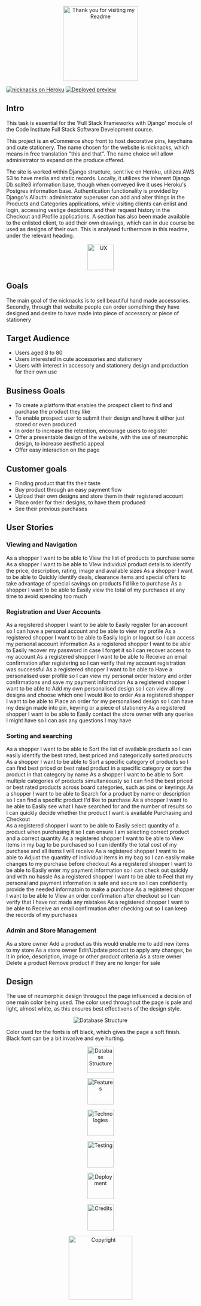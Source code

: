 <p align="center"><img src="https://res.cloudinary.com/dugnokxox/image/upload/v1604163817/ms4%20images/unicorn_ozbxlz.png" width="200" height="200" alt="Thank you for visiting my Readme"></p>

[![nicknacks on Heroku](https://img.shields.io/badge/Heroku-nicknacks-pink)](https://ms4nicknacks.herokuapp.com/)
[![Deployed preview](https://res.cloudinary.com/dugnokxox/image/upload/v1609882886/ms4%20images/nicknacks_eqitvq.png)](https://ms4nicknacks.herokuapp.com/)



## Intro


This task is essential for the 'Full Stack Frameworks with Django' module of the Code Institute Full Stack Software Development course. 

This project is an eCommerce shop front to host decorative pins, keychains and cute stationery. The name chosen for the website is nicknacks, which means in free translation "this and that". The name choice will allow administrator to expand on the produce offered.

The site is worked within Django structure, sent live on Heroku, utilizes AWS S3 to have media and static records. Locally, it utilizes the inherent Django Db.sqlite3 information base, though when conveyed live it uses Heroku's Postgres information base. Authentication functionality is provided by Django's Allauth: administrator superuser can add and alter things in the Products and Categories applications, while visiting clients can enlist and login, accessing vestige depictions and their request history in the Checkout and Profile applications. A section has also been made available to the enlisted client, to add their own drawings, which can in due course be used as designs of their own. This is analysed furthermore in this readme, under the relevant heading.




<p align="center"><img src="https://res.cloudinary.com/dugnokxox/image/upload/v1606238890/ms4%20images/ux_a9ccsd.png" width="auto" height="70" alt="UX"></p>

## Goals

The main goal of the nicknacks is to sell beautiful hand made accessories. Secondly, through that website people can order something they have designed and desire to have made into piece of accessory or piece of stationery

## Target Audience

- Users aged 8 to 80
- Users interested in cute accessories and stationery
- Users with interest in accessory and stationery design and production for their own use

## Business Goals

- To create a platform that enables the prospect client to find and purchase the product they like
- To enable prospect user to submit their design and have it either just stored or even produced
- In order to increase the retention, encourage users to register
- Offer a presentable design of the website, with the use of neumorphic design, to increase aesthetic appeal
- Offer easy interaction on the page

## Customer goals

- Finding product that fits their taste
- Buy product through an easy payment flow
- Upload their own designs and store them in their registered account
- Place order for their designs, to have them produced
- See their previous purchases

## User Stories

### Viewing and Navigation		
As a shopper I want to be able to View the list of products to purchase some
As a shopper I want to be able to VIew individual product details to identify the price, description, rating, image and available sizes
As a shopper I want to be able to Quickly identify deals, clearance items and special offers to take advantage of special savings on products I'd like to purchase
As a shopper I want to be able to Easily view the total of my purchases at any time to avoid spending too much

### Registration and User Accounts  
As a registered shopper I want to be able to Easily register for an account so I can have a personal account and be able to view my profile
As a registered shopper I want to be able to Easily login or logout so I can access my personal account information
As a registered shopper I want to be able to Easily recover my password in case I forget it so I can recover access to my account
As a registered shopper I want to be able to Receive an email confirmation after registering so I can verify that my account registration was successful
As a registered shopper I want to be able to Have a personalised user profile so I can view my personal order history and order confirmations and save my payment information
As a registered shopper I want to be able to Add my own personalised design so I can view all my designs and choose which one I would like to order
As a registered shopper I want to be able to Place an order for my personalised design so I can have my design made into pin, keyring or a piece of stationery
As a registered shopper I want to be able to Easily contact the store owner with any queries I might have so I can ask any questions I may have

### Sorting and searching  
As a shopper I want to be able to Sort the list of available products so I can easily identify the best rated, best priced and categorically sorted products
As a shopper I want to be able to Sort a specific category of products so I can find best priced or best rated product in a specific category or sort the product in that category by name
As a shopper I want to be able to Sort multiple categories of products simultaneously so I can find the best priced or best rated products across board categories, such as pins or keyrings
As a shopper I want to be able to Search for a product by name or description so I can find a specific product I'd like to purchase
As a shopper I want to be able to Easily see what I have searched for and the number of results so I can quickly decide whether the product I want is available
Purchasing and Checkout  
As a registered shopper I want to be able to Easily select quantity of a product when purchasing it so I can ensure I am selecting correct product and a correct quantity
As a registered shopper I want to be able to View items in my bag to be purchased so I can identify the total cost of my purchase and all items I will receive
As a registered shopper I want to be able to Adjust the quantity of individual items in my bag so I can easily make changes to my purchase before checkout
As a registered shopper I want to be able to Easily enter my payment information  so I can check out quickly and with no hassle
As a registered shopper I want to be able to Feel that my personal and payment information is safe and secure so I can confidently provide the needed informatoin to make a purchase
As a registered shopper I want to be able to View an order confirmation after checkout so I can verify that I have not made any mistakes
As a registered shopper I want to be able to Receive an email confirmation after checking out so I can keep the records of my purchases

### Admin and Store Management  
As a store owner Add a product as this would enable me to add new items to my store
As a store owner Edit/Update product to apply any changes, be it in price, description, image or other product criteria
As a store owner Delete a product Remove product if they are no longer for sale

## Design

The use of neumorphic design througout the page influenced a decision of one main color being used. The color used throughout the page is pale and light, almost white, as this ensures best effectivens of the design style.


<p align="center"><img src="https://res.cloudinary.com/dugnokxox/image/upload/v1609881480/ms4%20images/Screenshot_2021-01-05_at_21.17.21_nua89x.png" alt="Database Structure"></p>

Color used for the fonts is off black, which gives the page a soft finish. Black font can be a bit invasive and eye hurting.

<p align="center"><img src="https://res.cloudinary.com/dugnokxox/image/upload/v1606238890/ms4%20images/db_nxagk7.png" width="auto" height="70" alt="Database Structure"></p>
<p align="center"><img src="https://res.cloudinary.com/dugnokxox/image/upload/v1606238890/ms4%20images/features_bvhyre.png" width="auto" height="70" alt="Features"></p>
<p align="center"><img src="https://res.cloudinary.com/dugnokxox/image/upload/v1606238890/ms4%20images/technologies_f4p3w3.png" width="auto" height="70" alt="Technologies"></p>
<p align="center"><img src="https://res.cloudinary.com/dugnokxox/image/upload/v1606238890/ms4%20images/testing_cr1erj.png" width="auto" height="70" alt="Testing"></p>
<p align="center"><img src="https://res.cloudinary.com/dugnokxox/image/upload/v1606238890/ms4%20images/deployment_l5161b.png" width="auto" height="70" alt="Deployment"></p>
<p align="center"><img src="https://res.cloudinary.com/dugnokxox/image/upload/v1606238531/credits_nvgiby.png" width="auto" height="70" alt="Credits"></p>

<p align="center"><img src="https://res.cloudinary.com/dugnokxox/image/upload/v1606579543/20786350-B46F-40B3-86F3-4D97002D9FB6_xizcyw.png" width="auto" height="170" alt="Copyright"></p>
 
